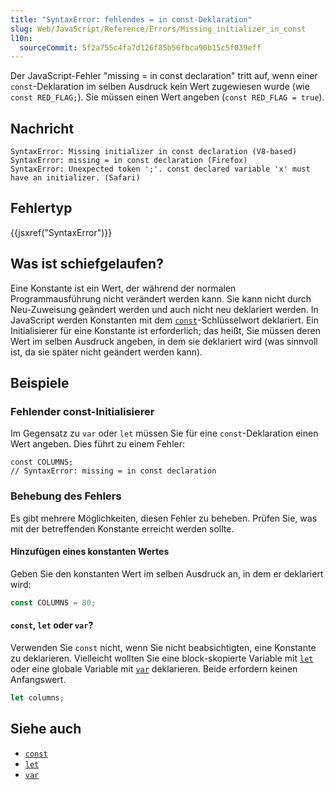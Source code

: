 ```yaml
---
title: "SyntaxError: fehlendes = in const-Deklaration"
slug: Web/JavaScript/Reference/Errors/Missing_initializer_in_const
l10n:
  sourceCommit: 5f2a755c4fa7d126f85b56fbca90b15c5f039eff
---
```


Der JavaScript-Fehler "missing = in const declaration" tritt auf, wenn einer `const`-Deklaration im selben Ausdruck kein Wert zugewiesen wurde (wie `const RED_FLAG;`). Sie müssen einen Wert angeben (`const RED_FLAG = true`).

## Nachricht

```plain
SyntaxError: Missing initializer in const declaration (V8-based)
SyntaxError: missing = in const declaration (Firefox)
SyntaxError: Unexpected token ';'. const declared variable 'x' must have an initializer. (Safari)
```

## Fehlertyp

{{jsxref("SyntaxError")}}

## Was ist schiefgelaufen?

Eine Konstante ist ein Wert, der während der normalen Programmausführung nicht verändert werden kann. Sie kann nicht durch Neu-Zuweisung geändert werden und auch nicht neu deklariert werden. In JavaScript werden Konstanten mit dem [`const`](/de/docs/Web/JavaScript/Reference/Statements/const)-Schlüsselwort deklariert. Ein Initialisierer für eine Konstante ist erforderlich; das heißt, Sie müssen deren Wert im selben Ausdruck angeben, in dem sie deklariert wird (was sinnvoll ist, da sie später nicht geändert werden kann).

## Beispiele

### Fehlender const-Initialisierer

Im Gegensatz zu `var` oder `let` müssen Sie für eine `const`-Deklaration einen Wert angeben. Dies führt zu einem Fehler:

```js-nolint example-bad
const COLUMNS;
// SyntaxError: missing = in const declaration
```

### Behebung des Fehlers

Es gibt mehrere Möglichkeiten, diesen Fehler zu beheben. Prüfen Sie, was mit der betreffenden Konstante erreicht werden sollte.

#### Hinzufügen eines konstanten Wertes

Geben Sie den konstanten Wert im selben Ausdruck an, in dem er deklariert wird:

```js example-good
const COLUMNS = 80;
```

#### `const`, `let` oder `var`?

Verwenden Sie `const` nicht, wenn Sie nicht beabsichtigten, eine Konstante zu deklarieren. Vielleicht wollten Sie eine block-skopierte Variable mit [`let`](/de/docs/Web/JavaScript/Reference/Statements/let) oder eine globale Variable mit [`var`](/de/docs/Web/JavaScript/Reference/Statements/var) deklarieren. Beide erfordern keinen Anfangswert.

```js example-good
let columns;
```

## Siehe auch

- [`const`](/de/docs/Web/JavaScript/Reference/Statements/const)
- [`let`](/de/docs/Web/JavaScript/Reference/Statements/let)
- [`var`](/de/docs/Web/JavaScript/Reference/Statements/var)
